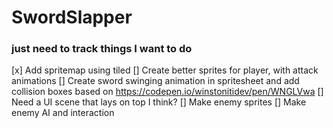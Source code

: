 # SwordSlapper

### just need to track things I want to do 

[x] Add spritemap using tiled
[] Create better sprites for player, with attack animations 
[] Create sword swinging animation in spritesheet and add collision boxes based on https://codepen.io/winstonitidev/pen/WNGLVwa
[] Need a UI scene that lays on top I think? 
[] Make enemy sprites 
[] Make enemy AI and interaction 